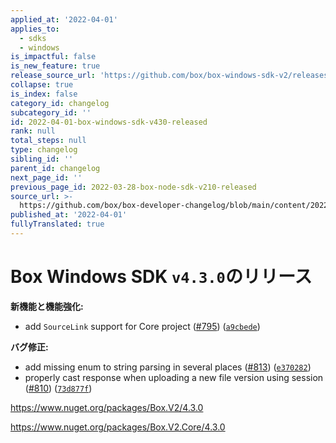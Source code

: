 ```yaml
---
applied_at: '2022-04-01'
applies_to:
  - sdks
  - windows
is_impactful: false
is_new_feature: true
release_source_url: 'https://github.com/box/box-windows-sdk-v2/releases/tag/v4.3.0'
collapse: true
is_index: false
category_id: changelog
subcategory_id: ''
id: 2022-04-01-box-windows-sdk-v430-released
rank: null
total_steps: null
type: changelog
sibling_id: ''
parent_id: changelog
next_page_id: ''
previous_page_id: 2022-03-28-box-node-sdk-v210-released
source_url: >-
  https://github.com/box/box-developer-changelog/blob/main/content/2022/04-01-box-windows-sdk-v430-released.md
published_at: '2022-04-01'
fullyTranslated: true
---
```

# Box Windows SDK `v4.3.0`のリリース

**新機能と機能強化:**

* add `SourceLink` support for Core project ([#795][1]) ([`a9cbede`][2])

**バグ修正:**

* add missing enum to string parsing in several places ([#813][3]) ([`e370282`][4])
* properly cast response when uploading a new file version using session ([#810][5]) ([`73d877f`][6])

<https://www.nuget.org/packages/Box.V2/4.3.0>

<https://www.nuget.org/packages/Box.V2.Core/4.3.0>

[1]: https://github.com/box/box-windows-sdk-v2/issues/795

[2]: https://github.com/box/box-windows-sdk-v2/commit/a9cbedece2ffb4f832be880bebf35b715c9cb28b

[3]: https://github.com/box/box-windows-sdk-v2/issues/813

[4]: https://github.com/box/box-windows-sdk-v2/commit/e3702826216132dfe1fb061af95a8d9700f114d4

[5]: https://github.com/box/box-windows-sdk-v2/issues/810

[6]: https://github.com/box/box-windows-sdk-v2/commit/73d877ff679b5999ea50cdfa68f14b0e2169ea65
